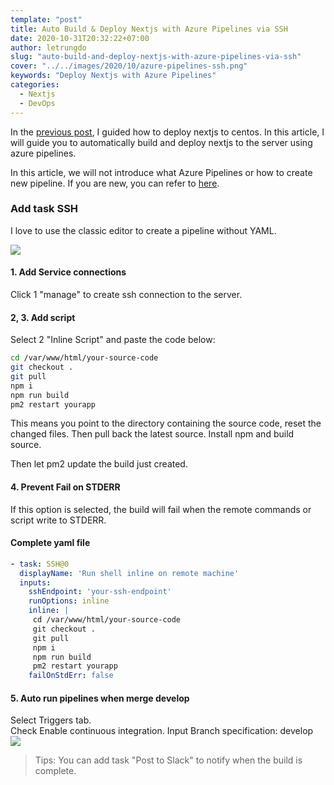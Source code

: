 ```yaml
---
template: "post"
title: Auto Build & Deploy Nextjs with Azure Pipelines via SSH
date: 2020-10-31T20:32:22+07:00
author: letrungdo
slug: "auto-build-and-deploy-nextjs-with-azure-pipelines-via-ssh"
cover: "../../images/2020/10/azure-pipelines-ssh.png"
keywords: "Deploy Nextjs with Azure Pipelines"
categories:
  - Nextjs
  - DevOps
---
```

In the [previous post](/how-to-deploy-nextjs-to-centos-apache), I guided how to deploy nextjs to centos.
In this article, I will guide you to automatically build and deploy nextjs to the server using azure pipelines.

In this article, we will not introduce what Azure Pipelines or how to create new pipeline.
If you are new, you can refer to <a href="https://docs.microsoft.com/en-us/azure/devops/pipelines/get-started/" target="_blank" rel="nofollow noopener">here</a>.

### Add task SSH
I love to use the classic editor to create a pipeline without YAML.

<img src="/media/2020/azure-pipelines-ssh.png" class="aligncenter size-full">

#### 1. Add Service connections
Click 1 "manage" to create ssh connection to the server.

#### 2, 3. Add script
Select 2 "Inline Script" and paste the code below:
```bash
cd /var/www/html/your-source-code
git checkout .
git pull
npm i
npm run build
pm2 restart yourapp
```
This means you point to the directory containing the source code, reset the changed files. Then pull back the latest source. Install npm and build source.

Then let pm2 update the build just created.

#### 4. Prevent Fail on STDERR
If this option is selected, the build will fail when the remote commands or script write to STDERR.

#### Complete yaml file
```yaml
- task: SSH@0
  displayName: 'Run shell inline on remote machine'
  inputs:
    sshEndpoint: 'your-ssh-endpoint'
    runOptions: inline
    inline: |
     cd /var/www/html/your-source-code
     git checkout .
     git pull
     npm i
     npm run build
     pm2 restart yourapp
    failOnStdErr: false
```
#### 5. Auto run pipelines when merge develop
Select Triggers tab.  
Check Enable continuous integration. Input Branch specification: develop
<img src="/media/2020/azure-pipelines-trigger.png" class="aligncenter size-full">

> Tips: You can add task "Post to Slack" to notify when the build is complete.



